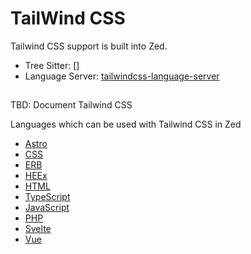 # TailWind CSS

Tailwind CSS support is built into Zed.

- Tree Sitter: []
- Language Server: [tailwindcss-language-server](https://github.com/tailwindlabs/tailwindcss-intellisense)

##

TBD: Document Tailwind CSS

Languages which can be used with Tailwind CSS in Zed

- [Astro](./astro.md)
- [CSS](./css.md)
- [ERB](./ruby#ERB.md)
- [HEEx](./elixir#HEEx.md)
- [HTML](./html.md)
- [TypeScript](./typescript.md)
- [JavaScript](./javascript.md)
- [PHP](./php.md)
- [Svelte](./svelte.md)
- [Vue](./vue.md)
